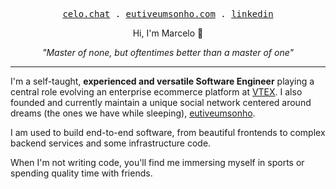 <p align="center">
  <samp>
    <a href="https://celo.chat">celo.chat</a> .
    <a href="https://eutiveumsonho.com">eutiveumsonho.com</a> .
    <a href="https://linkedin.com/in/marcelovicentegc">linkedin</a>
  </samp>
</p>

<p align="center">Hi, I'm Marcelo 🤗</p>
<p align="center"><i>"Master of none, but oftentimes better than a master of one"</i></p>

---

I'm a self-taught, **experienced and versatile Software Engineer** playing a central role evolving an enterprise ecommerce platform at [VTEX](https://vtex.com). I also founded and currently maintain a unique social network centered around dreams (the ones we have while sleeping), [eutiveumsonho](https://github.com/eutiveumsonho).

I am used to build end-to-end software, from beautiful frontends to complex backend services and some infrastructure code.

When I'm not writing code, you'll find me immersing myself in sports or spending quality time with friends.
